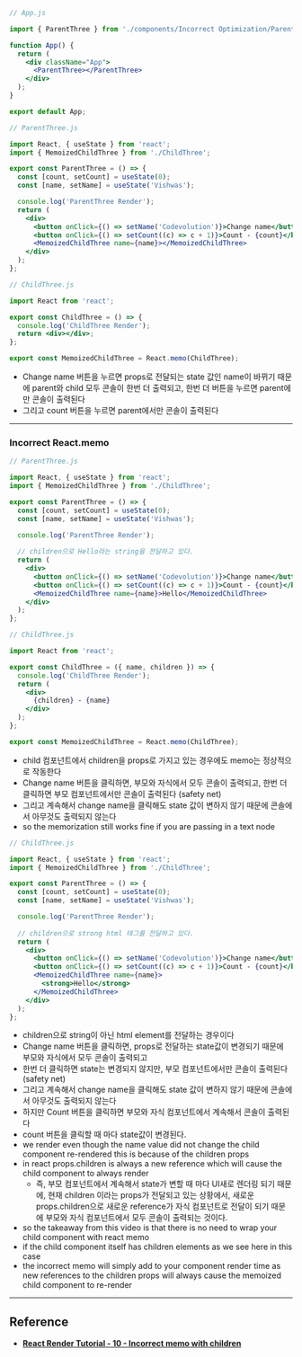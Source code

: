 ```jsx
// App.js

import { ParentThree } from './components/Incorrect Optimization/ParentThree.js';

function App() {
  return (
    <div className="App">
      <ParentThree></ParentThree>
    </div>
  );
}

export default App;
```

```jsx
// ParentThree.js

import React, { useState } from 'react';
import { MemoizedChildThree } from './ChildThree';

export const ParentThree = () => {
  const [count, setCount] = useState(0);
  const [name, setName] = useState('Vishwas');

  console.log('ParentThree Render');
  return (
    <div>
      <button onClick={() => setName('Codevolution')}>Change name</button>
      <button onClick={() => setCount((c) => c + 1)}>Count - {count}</button>
      <MemoizedChildThree name={name}></MemoizedChildThree>
    </div>
  );
};
```

```jsx
// ChildThree.js

import React from 'react';

export const ChildThree = () => {
  console.log('ChildThree Render');
  return <div></div>;
};

export const MemoizedChildThree = React.memo(ChildThree);
```

- Change name 버튼을 누르면 props로 전달되는 state 값인 name이 바뀌기 때문에 parent와 child 모두 콘솔이 한번 더 출력되고, 한번 더 버튼을 누르면 parent에만 콘솔이 출력된다
- 그리고 count 버튼을 누르면 parent에서만 콘솔이 출력된다

---

### Incorrect React.memo

```jsx
// ParentThree.js

import React, { useState } from 'react';
import { MemoizedChildThree } from './ChildThree';

export const ParentThree = () => {
  const [count, setCount] = useState(0);
  const [name, setName] = useState('Vishwas');

  console.log('ParentThree Render');
  
  // children으로 Hello라는 string을 전달하고 있다.
  return (
    <div>
      <button onClick={() => setName('Codevolution')}>Change name</button>
      <button onClick={() => setCount((c) => c + 1)}>Count - {count}</button>
      <MemoizedChildThree name={name}>Hello</MemoizedChildThree>
    </div>
  );
};
```

```jsx
// ChildThree.js

import React from 'react';

export const ChildThree = ({ name, children }) => {
  console.log('ChildThree Render');
  return (
    <div>
      {children} - {name}
    </div>
  );
};

export const MemoizedChildThree = React.memo(ChildThree);
```

- child 컴포넌트에서 children을 props로 가지고 있는 경우에도 memo는 정상적으로 작동한다
- Change name 버튼을 클릭하면, 부모와 자식에서 모두 콘솔이 출력되고, 한번 더 클릭하면 부모 컴포넌트에서만 콘솔이 출력된다 (safety net)
- 그리고 계속해서 change name을 클릭해도 state 값이 변하지 않기 때문에 콘솔에서 아무것도 출력되지 않는다
- so the memorization still works fine if you are passing in a text node

```jsx
// ChildThree.js

import React, { useState } from 'react';
import { MemoizedChildThree } from './ChildThree';

export const ParentThree = () => {
  const [count, setCount] = useState(0);
  const [name, setName] = useState('Vishwas');

  console.log('ParentThree Render');
  
  // children으로 strong html 태그를 전달하고 있다.
  return (
    <div>
      <button onClick={() => setName('Codevolution')}>Change name</button>
      <button onClick={() => setCount((c) => c + 1)}>Count - {count}</button>
      <MemoizedChildThree name={name}>
        <strong>Hello</strong>
      </MemoizedChildThree>
    </div>
  );
};
```

- children으로 string이 아닌 html element를 전달하는 경우이다
- Change name 버튼을 클릭하면, props로 전달하는 state값이 변경되기 때문에 부모와 자식에서 모두 콘솔이 출력되고
- 한번 더 클릭하면 state는 변경되지 않지만, 부모 컴포넌트에서만 콘솔이 출력된다 (safety net)
- 그리고 계속해서 change name을 클릭해도 state 값이 변하지 않기 때문에 콘솔에서 아무것도 출력되지 않는다
- 하지만 Count 버튼을 클릭하면 부모와 자식 컴포넌트에서 계속해서 콘솔이 출력된다
- count 버튼을 클릭할 때 마다 state값이 변경된다.
- we render even though the name value did not change the child component re-rendered this is because of the children props
- in react props.children is always a new reference which will cause the child component to always render
  - 즉, 부모 컴포넌트에서 계속해서 state가 변할 때 마다 UI새로 렌더링 되기 때문에, 현재 children 이라는 props가 전달되고 있는 상황에서, 새로운 props.children으로 새로운 reference가 자식 컴포넌트로 전달이 되기 때문에 부모와 자식 컴포넌트에서 모두 콘솔이 출력되는 것이다.
- so the takeaway from this video is that there is no need to wrap your child component with react memo
- if the child component itself has children elements as we see here in this case
- the incorrect memo will simply add to your component render time as new references to the children props will always cause the memoized child component to re-render

---

## Reference

- **[React Render Tutorial - 10 - Incorrect memo with children](https://www.youtube.com/watch?v=fVnnPImZ6a8&list=PLC3y8-rFHvwg7czgqpQIBEAHn8D6l530t&index=10)**

